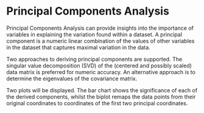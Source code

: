 # Principal Components Analysis

Principal Components Analysis can provide insights into the importance
of variables in explaining the variation found within a dataset. A
principal component is a numeric linear combination of the values of
other variables in the dataset that captures maximal variation in the data.

Two approaches to deriving principal components are supported. The
singular value decomposition (SVD) of the (centered and possibly
scaled) data matrix is preferred for numeric accuracy. An alternative
approach is to determine the eigenvalues of the covariance matrix.

Two plots will be displayed. The bar chart shows the significance of
each of the derived components, whilst the biplot remaps the data
points from their original coordinates to coordinates of the first two
principal coordinates.
